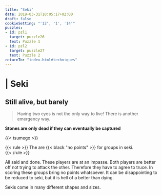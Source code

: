 ```yaml
---
title: "Seki"
date: 2019-03-31T10:05:17+02:00
draft: false
cookieSetting: "'12', '1', '14'"
puzzles:
- id: pzl1
  target: puzzle26
  text: Puzzle 1
- id: pzl2
  target: puzzle27
  text: Puzzle 2
returnTo: "index.html#techniques"
---
```


# | Seki
## Still alive, but barely

> Having two eyes is not the only way to live! There is another emergency way.  

**Stones are only dead if they can eventually be captured**

{{< tsumego >}}

{{< rule >}}
	The are {{< black "no points" >}} for groups in seki.  
{{< /rule >}}

All said and done. These players are at an impasse. Both players are better off not trying to attack the other. Therefore they have to agree to truce. In scoring these groups bring no points whatsoever. It can be disappointing to be reduced to seki, but it is hell of a better than dying.

Sekis come in many different shapes and sizes. 